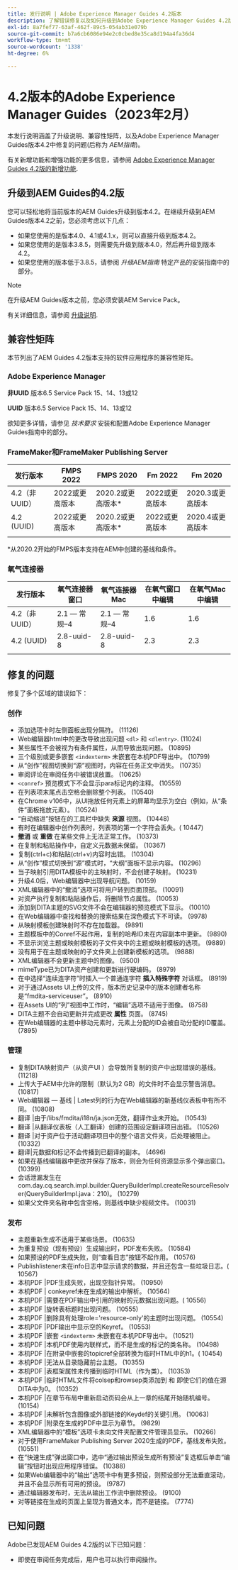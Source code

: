 ```yaml
---
title: 发行说明 | Adobe Experience Manager Guides 4.2版本
description: 了解错误修复以及如何升级到Adobe Experience Manager Guides 4.2版
exl-id: 8a7fef77-63af-462f-89c5-054ab31e079b
source-git-commit: b7a6cb6086e94e2c0cbed8e35ca8d194a4fa36d4
workflow-type: tm+mt
source-wordcount: '1338'
ht-degree: 6%

---
```


# 4.2版本的Adobe Experience Manager Guides（2023年2月）

本发行说明涵盖了升级说明、兼容性矩阵，以及Adobe Experience Manager Guides版本4.2中修复的问题(后称为 *AEM指南*)。

有关新增功能和增强功能的更多信息，请参阅 [Adobe Experience Manager Guides 4.2版的新增功能](whats-new-4.2-release.md).

## 升级到AEM Guides的4.2版

您可以轻松地将当前版本的AEM Guides升级到版本4.2。在继续升级到AEM Guides版本4.2之前，您必须考虑以下几点：
* 如果您使用的是版本4.0、4.1或4.1.x，则可以直接升级到版本4.2。
* 如果您使用的是版本3.8.5，则需要先升级到版本4.0，然后再升级到版本4.2。
* 如果您使用的版本低于3.8.5，请参阅 *升级AEM指南* 特定产品的安装指南中的部分。

>[!NOTE]
>
>在升级AEM Guides版本之前，您必须安装AEM Service Pack。

有关详细信息，请参阅 [升级说明](assets/Adobe-Experience-Manager-Guides-Upgrade-Instructions-EN.pdf).

## 兼容性矩阵

本节列出了AEM Guides 4.2版本支持的软件应用程序的兼容性矩阵。

### Adobe Experience Manager

**非UUID**
版本6.5 Service Pack 15、14、13或12

**UUID**
版本6.5 Service Pack 15、14、13或12

欲知更多详情，请参见 *技术要求* 安装和配置Adobe Experience Manager Guides指南中的部分。

### FrameMaker和FrameMaker Publishing Server

| 发行版本 | FMPS 2022 | FMPS 2020 | Fm 2022 | Fm 2020 |
| --- | --- | --- | --- | --- |
| 4.2（非UUID） | 2022或更高版本 | 2020.2或更高版本* | 2022或更高版本 | 2020.3或更高版本 |
| 4.2 (UUID) | 2022或更高版本 | 2020.2或更高版本* | 2022或更高版本 | 2020.4或更高版本 |
|  |  |  |  |

*从2020.2开始的FMPS版本支持在AEM中创建的基线和条件。

### 氧气连接器

| 发行版本 | 氧气连接器窗口 | 氧气连接器Mac | 在氧气窗口中编辑 | 在氧气Mac中编辑 |
| --- | --- | --- |--- |--- |
| 4.2（非UUID） | 2.1 — 常规–4 | 2.1 — 常规–4 | 1.6 | 1.6 |
| 4.2 (UUID) | 2.8-uuid-8 | 2.8-uuid-8 | 2.3 | 2.3 |
|  |  |  |

## 修复的问题

修复了多个区域的错误如下：

### 创作

* 添加选项卡时左侧面板出现分隔符。 (11126)
* Web编辑器html中的更改导致出现问题 `<dl>` 和 `<dlentry>`. (11024)
* 某些属性不会被视为有条件属性，从而导致出现问题。 (10895)
* 三个级别或更多嵌套 `<indexterm>` 未嵌套在本机PDF导出中。 (10799)
* 从“创作”视图切换到“源”视图时，内容在任务正文中消失。 (10735)
* 审阅评论在审阅任务中被错误放置。 (10625)
* `<conref>` 预览模式下不会显示para标记内的注释。 (10559)
* 在列表项末尾点击空格会删除整个列表。 (10540)
* 在Chrome v106中，从UI拖放任何元素上的屏幕均显示为空白（例如，从“条件”面板拖放元素）。 (10524)
* “自动缩进”按钮在的工具栏中缺失 **来源** 视图。 (10448)
* 有时在编辑器中创作列表时，列表项的第一个字符会丢失。( 10447)
* **撤消** 或 **重做** 在某些文件上无法正常工作。 (10373)
* 在复制和粘贴操作中，自定义元数据未保留。 (10367)
* 复制(ctrl+c)和粘贴(ctrl+v)内容时出错。 (10304)
* 从“创作”模式切换到“源”模式时，“大纲”面板不显示内容。 (10296)
* 当子映射引用DITA模板中的主映射时，不会创建子映射。 (10231)
* 升级4.0后，Web编辑器中出现导航问题。 (10159)
* XML编辑器中的“撤消”选项可将用户转到页面顶部。 (10091)
* 对资产执行复制和粘贴操作后，将删除节点属性。 (10053)
* 添加到DITA主题的SVG文件不会在编辑器的预览模式下显示。 (10010)
* 在Web编辑器中查找和替换的搜索结果在深色模式下不可读。 (9978)
* 从映射模板创建映射时不存在加载器。 (9891)
* 主题模板中的Conref不起作用，复制的哈希ID未在内容副本中更新。 (9890)
* 不显示浏览主题或映射模板的子文件夹中的主题或映射模板的选项。 (9889)
* 没有用于在主题或映射的子文件夹上创建新模板的选项。 (9888)
* XML编辑器不会更新主题中的图像。 (9500)
* mimeType已为DITA资产创建和更新进行硬编码。 (8979)
* 在中选择“连续连字符”时插入一个普通连字符 **插入特殊字符** 对话框。 (8919)
* 对于通过Assets UI上传的文件，版本历史记录中的版本创建者名称是“fmdita-serviceuser”。 (8910)
* 在Assets UI的“列”视图中工作时，“编辑”选项不适用于图像。 (8758)
* DITA主题不会自动更新并完成更改 **属性** 页面。 (8745)
* 在Web编辑器的主题中移动元素时，元素上分配的ID会被自动分配的ID覆盖。 (7895)

### 管理

* 复制DITA映射资产（从资产UI ）会导致所复制的资产中出现错误的基线。 (11218)
* 上传大于AEM中允许的限制（默认为2 GB）的文件时不会显示警告消息。 (10817)
* Web编辑器 — 基线 | Latest列的行为在Web编辑器的新基线仪表板中有所不同。 (10808)
* 翻译 |由于/libs/fmdita/i18n/ja.json无效，翻译作业未开始。 (10543)
* 翻译 |从翻译仪表板（人工翻译）创建的范围设定翻译项目出错。 (10526)
* 翻译 |对于资产位于活动翻译项目中的整个语言文件夹，后处理被阻止。 (10332)
* 翻译|元数据和标记不会传播到已翻译的副本。 (4696)
* 如果在基线编辑器中更改并保存了版本，则会为任何资源显示多个弹出窗口。 (10399)
* 会话泄漏发生在com.day.cq.search.impl.builder.QueryBuilderImpl.createResourceResolver(QueryBuilderImpl.java：210)。 (10279)
* 如果父文件夹名称中包含空格，则基线中缺少视频文件。 (10031)

### 发布

* 主题重新生成不适用于某些场景。 (10635)
* 为重复预设（现有预设）生成输出时，PDF发布失败。 (10584)
* 如果预设的PDF生成失败，则“查看日志”按钮不起作用。 (10576)
* Publishlistener未在info日志中显示请求的数据，并且还包含一些垃圾日志。( 10567)
* 本机PDF |PDF生成失败，出现空指针异常。 (10950)
* 本机PDF | conkeyref未在生成的输出中解析。 (10564)
* 本机PDF |需要在PDF输出中引用的映射的元数据出现问题。( 10556)
* 本机PDF |旋转表标题时出现问题。 (10555)
* 本机PDF |删除具有处理role=&#39;resource-only&#39;的主题时出现问题。 (10554)
* 本机PDF |PDF输出中显示空的Keyref。 (10553)
* 本机PDF |嵌套 `<indexterm>` 未嵌套在本机PDF导出中。 (10521)
* 本机PDF |本机PDF使用内联样式，而不是生成的标记的类名称。 (10498)
* 本机PDF |在附录中嵌套的topicref全部转换为临时HTML中的h1。( 10454)
* 本机PDF |无法从目录隐藏前台主题。 (10355)
* 本机PDF |表框架属性未传播到临时HTML（作为类）。 (10353)
* 本机PDF |临时HTML文件将colsep和rowsep类添加到 <td> 和 <th> 即使它们的值在源DITA中为0。 (10352)
* 本机PDF |在章节布局中重新启动页码会从上一章的结尾开始随机编号。 (10154)
* 本机PDF |未解析包含图像或外部链接的Keydef的关键引用。 (10063)
* 本机PDF |附录在生成的PDF中显示为章节。 (9829)
* XML编辑器中的“模板”选项卡未向文件夹配置文件管理员显示。 (10266)
* 对于使用FrameMaker Publishing Server 2020生成的PDF，基线发布失败。 (10551)
* 在“快速生成”弹出窗口中，选中“通过输出预设生成所有预设”复选框后单击“编辑”按钮时出现应用程序错误。 (10388)
* 如果Web编辑器中的“输出”选项卡中有更多预设，则预设部分无法垂直滚动，并且不会显示所有可用的预设。 (9787)
* 通过编辑器发布时，无法从输出工作流中删除预设。 (9100)
* 对等链接在生成的页面上呈现为普通文本，而不是链接。 (7774)

## 已知问题

Adobe已发现AEM Guides 4.2版的以下已知问题：

* 即使在审阅任务完成后，用户也可以执行审阅操作。
